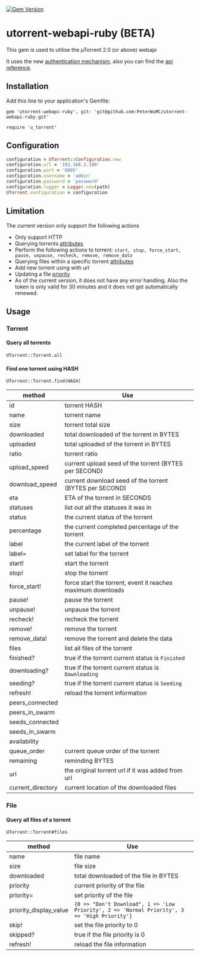 [![Gem Version](https://badge.fury.io/rb/utorrent-webapi-ruby.svg)](https://badge.fury.io/rb/utorrent-webapi-ruby)

# utorrent-webapi-ruby (BETA)

 This gem is used to utilise the µTorrent 2.0 (or above) webapi

 It uses the new [authentication mechanism](https://forum.utorrent.com/topic/49550-attention-webui-developers-support-token-authentication/), also you can find the [api reference](http://help.utorrent.com/customer/portal/topics/664593/articles).

## Installation

Add this line to your application's Gemfile:

    gem 'utorrent-webapi-ruby', git: 'git@github.com:PeterWuMC/utorrent-webapi-ruby.git'

    require 'u_torrent'

## Configuration

```ruby
configuration = UTorrent::Configuration.new
configuration.url = '192.168.2.100'
configuration.port = '8085'
configuration.username = 'admin'
configuration.password = 'password'
configuration.logger = Logger.new(path)
UTorrent.configuration = configuration
```

## Limitation

The current version only support the following actions

* Only support HTTP
* Querying torrents [attributes](https://github.com/PeterWuMC/utorrent-webapi-ruby/blob/master/lib/u_torrent/torrent.rb#L20-L26)
* Perform the following actions to torrent: `start, stop, force_start, pause, unpause, recheck, remove, remove_data`
* Querying files within a specific torrent [attributes](https://github.com/PeterWuMC/utorrent-webapi-ruby/blob/master/lib/u_torrent/file.rb#L10-L13)
* Add new torrent using with url
* Updating a file [priority](https://github.com/PeterWuMC/utorrent-webapi-ruby/blob/master/lib/u_torrent/file.rb#L3-L8)
* As of the current version, it does not have any error handling. Also the token is only valid for 30 minutes and it does not get automatically renewed.

## Usage

### Torrent

#### Query all torrents

    UTorrent::Torrent.all

#### Find one torrent using HASH

    UTorrent::Torrent.find(HASH)

| method            | Use                                                         |
| ----              | ---                                                         |
| id                | torrent HASH                                                |
| name              | torrent name                                                |
| size              | torrent total size                                          |
| downloaded        | total downloaded of the torrent in BYTES                    |
| uploaded          | total uploaded of the torrent in BYTES                      |
| ratio             | torrent ratio                                               |
| upload_speed      | current upload seed of the torrent (BYTES per SECOND)       |
| download_speed    | current download seed of the torrent (BYTES per SECOND)     |
| eta               | ETA of the torrent in SECONDS                               |
| statuses          | list out all the statuses it was in                         |
| status            | the current status of the torrent                           |
| percentage        | the current completed percentage of the torrent             |
| label             | the current label of the torrent                            |
| label=            | set label for the torrent                                   |
| start!            | start the torrent                                           |
| stop!             | stop the torrent                                            |
| force_start!      | force start the torrent, event it reaches maximum downloads |
| pause!            | pause the torrent                                           |
| unpause!          | unpause the torrent                                         |
| recheck!          | recheck the torrent                                         |
| remove!           | remove the torrent                                          |
| remove_data!      | remove the torrent and delete the data                      |
| files             | list all files of the torrent                               |
| finished?         | true if the torrent current status is `Finished`            |
| downloading?      | true if the torrent current status is `Downloading`         |
| seeding?          | true if the torrent current status is `Seeding`             |
| refresh!          | reload the torrent information                              |
| peers_connected   |                                                             |
| peers_in_swarm    |                                                             |
| seeds_connected   |                                                             |
| seeds_in_swarm    |                                                             |
| availability      |                                                             |
| queue_order       | current queue order of the torrent                          |
| remaining         | reminding BYTES                                             |
| url               | the original torrent url if it was added from url           |
| current_directory | current location of the downloaded files                    |

### File

#### Query all files of a torrent

    UTorrent::Torrent#files

| method                 | Use                                                                                          |
| ----                   | ---                                                                                          |
| name                   | file name                                                                                    |
| size                   | file size                                                                                    |
| downloaded             | total downloaded of the file in BYTES                                                        |
| priority               | current priority of the file                                                                 |
| priority=              | set priority of the file                                                                     |
| priority_display_value | `{0 => "Don't Download", 1 => 'Low Priority', 2 => 'Normal Priority', 3 => 'High Priority'}` |
| skip!                  | set the file priority to 0                                                                   |
| skipped?               | true if the file priority is 0                                                               |
| refresh!               | reload the file information                                                                  |
